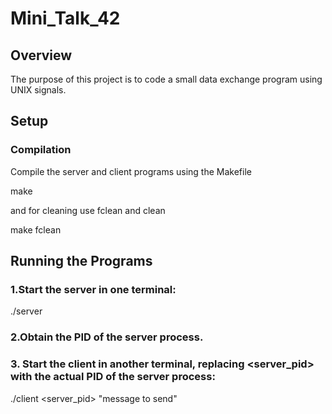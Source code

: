 # Mini_Talk_42

## Overview
The purpose of this project is to code a small data exchange program using UNIX signals.

## Setup

### Compilation

Compile the server and client programs using the Makefile

make 

and for cleaning use fclean and clean

make fclean

## Running the Programs

### 1.Start the server in one terminal:

./server

### 2.Obtain the PID of the server process.
### 3. Start the client in another terminal, replacing <server_pid> with the actual PID of the server process:

./client <server_pid> "message to send"
